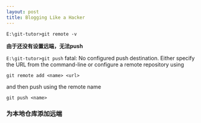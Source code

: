 ```yaml
---
layout: post
title: Blogging Like a Hacker
---
```


`E:\git-tutor>git remote -v`

**由于还没有设置远端，无法push**

`E:\git-tutor>git push`
fatal: No configured push destination.
Either specify the URL from the command-line or configure a remote repository using

    git remote add <name> <url>

and then push using the remote name

    git push <name>

### **为本地仓库添加远端**
